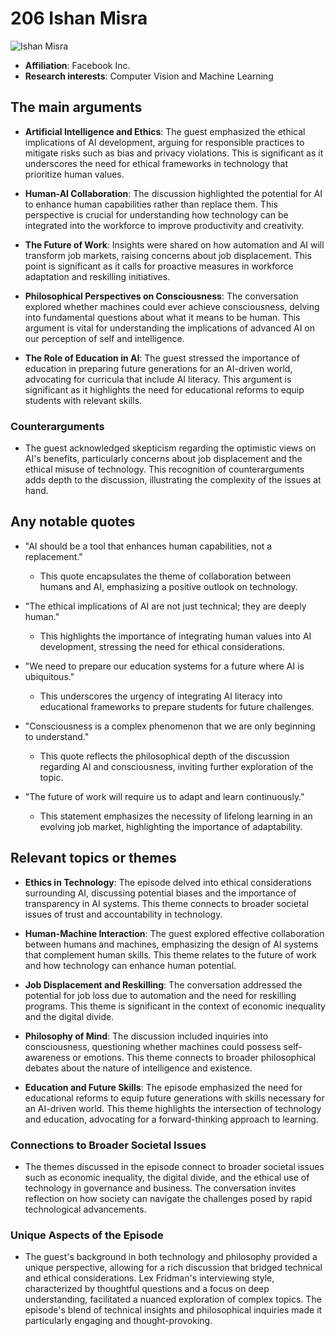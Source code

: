 # 206 Ishan Misra


![Ishan Misra](https://encrypted-tbn0.gstatic.com/images?q=tbn:ANd9GcRH0jNdm2NdJn1mBJRcZwAP8MfwaWF6FmYLC-2Iaf_oUv-WqtQvPpMz_g&s=0)

- **Affiliation**: Facebook Inc.
- **Research interests**: Computer Vision and Machine Learning


## The main arguments

- **Artificial Intelligence and Ethics**: The guest emphasized the ethical implications of AI development, arguing for responsible practices to mitigate risks such as bias and privacy violations. This is significant as it underscores the need for ethical frameworks in technology that prioritize human values.

- **Human-AI Collaboration**: The discussion highlighted the potential for AI to enhance human capabilities rather than replace them. This perspective is crucial for understanding how technology can be integrated into the workforce to improve productivity and creativity.

- **The Future of Work**: Insights were shared on how automation and AI will transform job markets, raising concerns about job displacement. This point is significant as it calls for proactive measures in workforce adaptation and reskilling initiatives.

- **Philosophical Perspectives on Consciousness**: The conversation explored whether machines could ever achieve consciousness, delving into fundamental questions about what it means to be human. This argument is vital for understanding the implications of advanced AI on our perception of self and intelligence.

- **The Role of Education in AI**: The guest stressed the importance of education in preparing future generations for an AI-driven world, advocating for curricula that include AI literacy. This argument is significant as it highlights the need for educational reforms to equip students with relevant skills.

### Counterarguments
- The guest acknowledged skepticism regarding the optimistic views on AI's benefits, particularly concerns about job displacement and the ethical misuse of technology. This recognition of counterarguments adds depth to the discussion, illustrating the complexity of the issues at hand.

## Any notable quotes

- "AI should be a tool that enhances human capabilities, not a replacement."
  - This quote encapsulates the theme of collaboration between humans and AI, emphasizing a positive outlook on technology.

- "The ethical implications of AI are not just technical; they are deeply human."
  - This highlights the importance of integrating human values into AI development, stressing the need for ethical considerations.

- "We need to prepare our education systems for a future where AI is ubiquitous."
  - This underscores the urgency of integrating AI literacy into educational frameworks to prepare students for future challenges.

- "Consciousness is a complex phenomenon that we are only beginning to understand."
  - This quote reflects the philosophical depth of the discussion regarding AI and consciousness, inviting further exploration of the topic.

- "The future of work will require us to adapt and learn continuously."
  - This statement emphasizes the necessity of lifelong learning in an evolving job market, highlighting the importance of adaptability.

## Relevant topics or themes

- **Ethics in Technology**: The episode delved into ethical considerations surrounding AI, discussing potential biases and the importance of transparency in AI systems. This theme connects to broader societal issues of trust and accountability in technology.

- **Human-Machine Interaction**: The guest explored effective collaboration between humans and machines, emphasizing the design of AI systems that complement human skills. This theme relates to the future of work and how technology can enhance human potential.

- **Job Displacement and Reskilling**: The conversation addressed the potential for job loss due to automation and the need for reskilling programs. This theme is significant in the context of economic inequality and the digital divide.

- **Philosophy of Mind**: The discussion included inquiries into consciousness, questioning whether machines could possess self-awareness or emotions. This theme connects to broader philosophical debates about the nature of intelligence and existence.

- **Education and Future Skills**: The episode emphasized the need for educational reforms to equip future generations with skills necessary for an AI-driven world. This theme highlights the intersection of technology and education, advocating for a forward-thinking approach to learning.

### Connections to Broader Societal Issues
- The themes discussed in the episode connect to broader societal issues such as economic inequality, the digital divide, and the ethical use of technology in governance and business. The conversation invites reflection on how society can navigate the challenges posed by rapid technological advancements.

### Unique Aspects of the Episode
- The guest's background in both technology and philosophy provided a unique perspective, allowing for a rich discussion that bridged technical and ethical considerations. Lex Fridman's interviewing style, characterized by thoughtful questions and a focus on deep understanding, facilitated a nuanced exploration of complex topics. The episode's blend of technical insights and philosophical inquiries made it particularly engaging and thought-provoking.